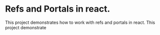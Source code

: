 # Refs and Portals in react.

This project demonstrates how to work with refs and portals in react.
This project demonstrate